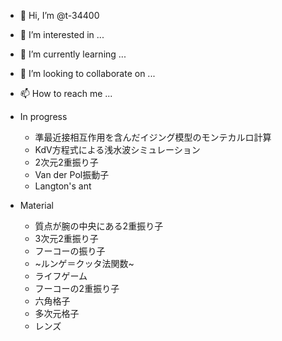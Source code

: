 - 👋 Hi, I’m @t-34400
- 👀 I’m interested in ...
- 🌱 I’m currently learning ...
- 💞️ I’m looking to collaborate on ...
- 📫 How to reach me ...

- In progress
  - 準最近接相互作用を含んだイジング模型のモンテカルロ計算
  - KdV方程式による浅水波シミュレーション
  - 2次元2重振り子
  - Van der Pol振動子
  - Langton's ant

- Material
  - 質点が腕の中央にある2重振り子
  - 3次元2重振り子
  - フーコーの振り子
  - ~ルンゲ＝クッタ法関数~
  - ライフゲーム
  - フーコーの2重振り子
  - 六角格子
  - 多次元格子
  - レンズ

<!---
t-34400/t-34400 is a ✨ special ✨ repository because its `README.md` (this file) appears on your GitHub profile.
You can click the Preview link to take a look at your changes.
--->
